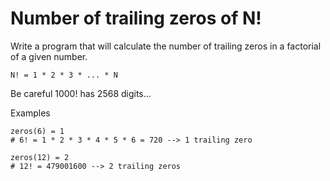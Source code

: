 # Number of trailing zeros of N! 

Write a program that will calculate the number of trailing zeros in a factorial of a given number.
```
N! = 1 * 2 * 3 * ... * N
```
Be careful 1000! has 2568 digits...

Examples
```
zeros(6) = 1
# 6! = 1 * 2 * 3 * 4 * 5 * 6 = 720 --> 1 trailing zero

zeros(12) = 2
# 12! = 479001600 --> 2 trailing zeros
```
